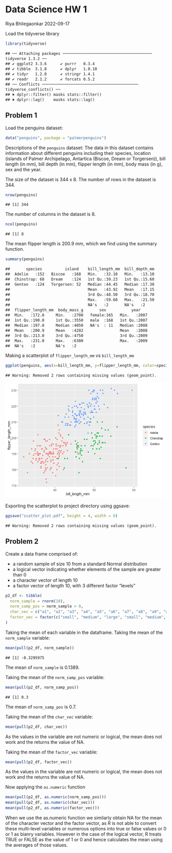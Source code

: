 Data Science HW 1
================
Riya Bhilegaonkar
2022-09-17

Load the tidyverse library

``` r
library(tidyverse)
```

    ## ── Attaching packages ─────────────────────────────────────── tidyverse 1.3.2 ──
    ## ✔ ggplot2 3.3.6      ✔ purrr   0.3.4 
    ## ✔ tibble  3.1.8      ✔ dplyr   1.0.10
    ## ✔ tidyr   1.2.0      ✔ stringr 1.4.1 
    ## ✔ readr   2.1.2      ✔ forcats 0.5.2 
    ## ── Conflicts ────────────────────────────────────────── tidyverse_conflicts() ──
    ## ✖ dplyr::filter() masks stats::filter()
    ## ✖ dplyr::lag()    masks stats::lag()

## Problem 1

Load the penguins dataset:

``` r
data("penguins", package = "palmerpenguins")
```

Descriptions of the `penguins` dataset: The data in this dataset
contains information about different penguins including their species,
location (islands of Palmer Archipelago, Antartica (Biscoe, Dream or
Torgersen)), bill length (in mm), bill depth (in mm), flipper length (in
mm), body mass (in g), sex and the year.

The size of the dataset is 344 x 8. The number of rows in the dataset is
344.

``` r
nrow(penguins)
```

    ## [1] 344

The number of columns in the dataset is 8.

``` r
ncol(penguins)
```

    ## [1] 8

The mean flipper length is 200.9 mm, which we find using the summary
function.

``` r
summary(penguins)
```

    ##       species          island    bill_length_mm  bill_depth_mm  
    ##  Adelie   :152   Biscoe   :168   Min.   :32.10   Min.   :13.10  
    ##  Chinstrap: 68   Dream    :124   1st Qu.:39.23   1st Qu.:15.60  
    ##  Gentoo   :124   Torgersen: 52   Median :44.45   Median :17.30  
    ##                                  Mean   :43.92   Mean   :17.15  
    ##                                  3rd Qu.:48.50   3rd Qu.:18.70  
    ##                                  Max.   :59.60   Max.   :21.50  
    ##                                  NA's   :2       NA's   :2      
    ##  flipper_length_mm  body_mass_g       sex           year     
    ##  Min.   :172.0     Min.   :2700   female:165   Min.   :2007  
    ##  1st Qu.:190.0     1st Qu.:3550   male  :168   1st Qu.:2007  
    ##  Median :197.0     Median :4050   NA's  : 11   Median :2008  
    ##  Mean   :200.9     Mean   :4202                Mean   :2008  
    ##  3rd Qu.:213.0     3rd Qu.:4750                3rd Qu.:2009  
    ##  Max.   :231.0     Max.   :6300                Max.   :2009  
    ##  NA's   :2         NA's   :2

Making a scatterplot of `flipper_length_mm` vs `bill_length_mm`

``` r
ggplot(penguins, aes(x=bill_length_mm, y=flipper_length_mm, color=species)) + geom_point()
```

    ## Warning: Removed 2 rows containing missing values (geom_point).

![](p8105_hw1_rsb2204_files/figure-gfm/unnamed-chunk-6-1.png)<!-- -->

Exporting the scatterplot to project directory using ggsave:

``` r
ggsave("scatter_plot.pdf", height = 4, width = 6)
```

    ## Warning: Removed 2 rows containing missing values (geom_point).

## Problem 2

Create a data frame comprised of:

-   a random sample of size 10 from a standard Normal distribution
-   a logical vector indicating whether elements of the sample are
    greater than 0
-   a character vector of length 10
-   a factor vector of length 10, with 3 different factor “levels”

``` r
p2_df <- tibble(
  norm_sample = rnorm(10),
  norm_samp_pos = norm_sample > 0,
  char_vec = c("a1", "a2", "a3", "a4", "a5", "a6", "a7", "a8", "a9", "a10"),
  factor_vec = factor(c("small", "medium", "large", "small", "medium", "large", "small", "medium", "large", "small"))
)
```

Taking the mean of each variable in the dataframe. Taking the mean of
the `norm_sample` variable:

``` r
mean(pull(p2_df, norm_sample))
```

    ## [1] -0.3295975

The mean of `norm_sample` is 0.1389.

Taking the mean of the `norm_samp_pos` variable:

``` r
mean(pull(p2_df, norm_samp_pos))
```

    ## [1] 0.3

The mean of `norm_samp_pos` is 0.7.

Taking the mean of the `char_vec` variable:

``` r
mean(pull(p2_df, char_vec))
```

As the values in the variable are not numeric or logical, the mean does
not work and the returns the value of NA.

Taking the mean of the `factor_vec` variable:

``` r
mean(pull(p2_df, factor_vec))
```

As the values in the variable are not numeric or logical, the mean does
not work and the returns the value of NA.

Now applying the `as.numeric` function

``` r
mean(pull(p2_df, as.numeric(norm_samp_pos)))
mean(pull(p2_df, as.numeric(char_vec)))
mean(pull(p2_df, as.numeric(factor_vec)))
```

When we use the as.numeric function we similarly obtain NA for the mean
of the character vector and the factor vector, as R is not able to
convert these multi-level variables or numerous options into true or
false values or 0 or 1 as bianry variables. However in the case of the
logical vector, R treats TRUE or FALSE as the value of 1 or 0 and hence
calculates the mean using the averages of those values.
